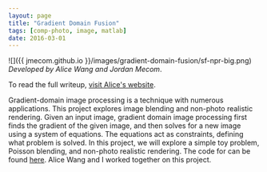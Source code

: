 ```yaml
---
layout: page
title: "Gradient Domain Fusion"
tags: [comp-photo, image, matlab]
date: 2016-03-01
---
```


![]({{ jmecom.github.io }}/images/gradient-domain-fusion/sf-npr-big.png)
*Developed by Alice Wang and Jordan Mecom*.

To read the full writeup, [visit Alice's website](http://ahris.github.io/articles/gradient-domain-fusion/).

Gradient-domain image processing is a technique with numerous applications. This project explores image blending and non-photo realistic rendering. Given an input image, gradient domain image processing first finds the gradient of the given image, and then solves for a new image using a system of equations. The equations act as constraints, defining what problem is solved. In this project, we will explore a simple toy problem, Poisson blending, and non-photo realistic rendering. The code for can be found [here](https://github.com/jmecom/gradient-domain-fusion). Alice Wang and I worked together on this project.


